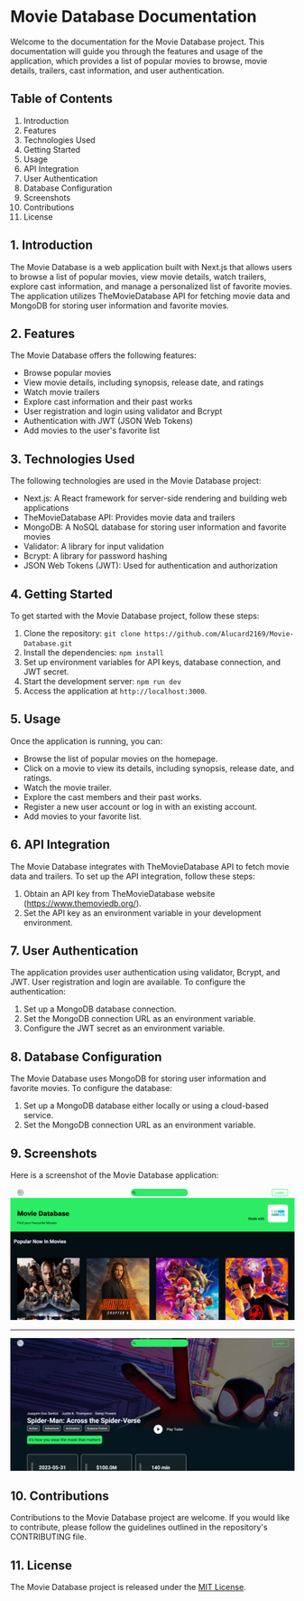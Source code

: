 # Movie Database Documentation

Welcome to the documentation for the Movie Database project. This documentation will guide you through the features and usage of the application, which provides a list of popular movies to browse, movie details, trailers, cast information, and user authentication.

## Table of Contents
1. Introduction
2. Features
3. Technologies Used
4. Getting Started
5. Usage
6. API Integration
7. User Authentication
8. Database Configuration
9. Screenshots
10. Contributions
11. License

## 1. Introduction
The Movie Database is a web application built with Next.js that allows users to browse a list of popular movies, view movie details, watch trailers, explore cast information, and manage a personalized list of favorite movies. The application utilizes TheMovieDatabase API for fetching movie data and MongoDB for storing user information and favorite movies.

## 2. Features
The Movie Database offers the following features:
- Browse popular movies
- View movie details, including synopsis, release date, and ratings
- Watch movie trailers
- Explore cast information and their past works
- User registration and login using validator and Bcrypt
- Authentication with JWT (JSON Web Tokens)
- Add movies to the user's favorite list

## 3. Technologies Used
The following technologies are used in the Movie Database project:
- Next.js: A React framework for server-side rendering and building web applications
- TheMovieDatabase API: Provides movie data and trailers
- MongoDB: A NoSQL database for storing user information and favorite movies
- Validator: A library for input validation
- Bcrypt: A library for password hashing
- JSON Web Tokens (JWT): Used for authentication and authorization

## 4. Getting Started
To get started with the Movie Database project, follow these steps:
1. Clone the repository: `git clone https://github.com/Alucard2169/Movie-Database.git`
2. Install the dependencies: `npm install`
3. Set up environment variables for API keys, database connection, and JWT secret.
4. Start the development server: `npm run dev`
5. Access the application at `http://localhost:3000`.

## 5. Usage
Once the application is running, you can:
- Browse the list of popular movies on the homepage.
- Click on a movie to view its details, including synopsis, release date, and ratings.
- Watch the movie trailer.
- Explore the cast members and their past works.
- Register a new user account or log in with an existing account.
- Add movies to your favorite list.

## 6. API Integration
The Movie Database integrates with TheMovieDatabase API to fetch movie data and trailers. To set up the API integration, follow these steps:
1. Obtain an API key from TheMovieDatabase website (https://www.themoviedb.org/).
2. Set the API key as an environment variable in your development environment.

## 7. User Authentication
The application provides user authentication using validator, Bcrypt, and JWT. User registration and login are available. To configure the authentication:
1. Set up a MongoDB database connection.
2. Set the MongoDB connection URL as an environment variable.
3. Configure the JWT secret as an environment variable.

## 8. Database Configuration
The Movie Database uses MongoDB for storing user information and favorite movies. To configure the database:
1. Set up a MongoDB database either locally or using a cloud-based service.
2. Set the MongoDB connection URL as an environment variable.

## 9. Screenshots
Here is a screenshot of the Movie Database application:

![Movie Database Screenshot](https://github.com/Alucard2169/Movie-Database/blob/main/screenshot1.png)

---

![Movie database screenshot](https://github.com/Alucard2169/Movie-Database/blob/main/screenshot2.png)

## 10. Contributions
Contributions to the Movie Database project are welcome. If you would like to contribute, please follow the guidelines outlined in the repository's CONTRIBUTING file.

## 11. License
The Movie Database project is released under the [MIT License](https://opensource.org/licenses/MIT).
